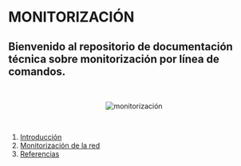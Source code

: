 # MONITORIZACIÓN
## Bienvenido al repositorio de documentación técnica sobre monitorización por línea de comandos.     
<br><p align="center">
  <img src="https://github.com/user-attachments/assets/a48514cc-cc64-456d-8eab-4bbb80508054" alt="monitorización" />
</p><br>      

1. [Introducción](Introducción.md)
2. [Monitorización de la red](Monitorizacióndelared.md)
5. [Referencias](Referencias.md)
